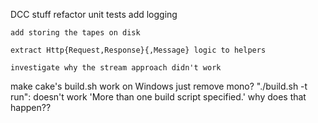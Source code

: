 DCC stuff
    refactor unit tests
    add logging

    add storing the tapes on disk

	extract Http{Request,Response}{,Message} logic to helpers

	investigate why the stream approach didn't work

make cake's build.sh work on Windows
    just remove mono?
    "./build.sh -t run": doesn't work 'More than one build script specified.'
        why does that happen??
